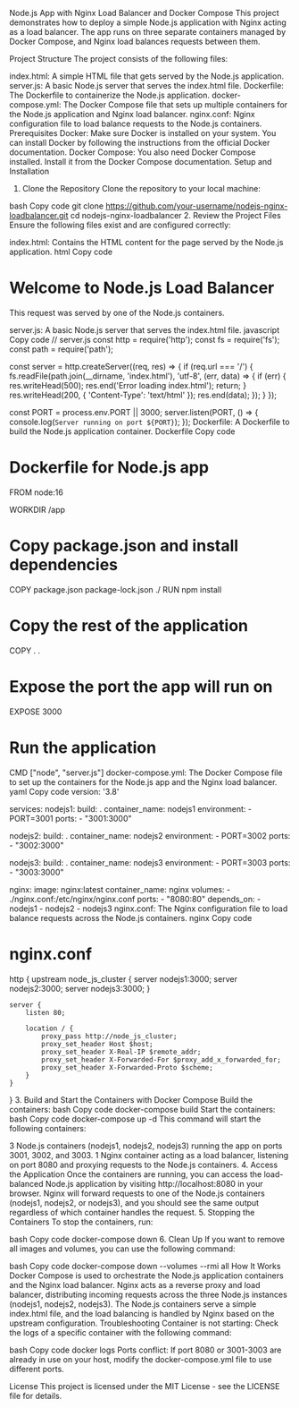 Node.js App with Nginx Load Balancer and Docker Compose
This project demonstrates how to deploy a simple Node.js application with Nginx acting as a load balancer. The app runs on three separate containers managed by Docker Compose, and Nginx load balances requests between them.

Project Structure
The project consists of the following files:

index.html: A simple HTML file that gets served by the Node.js application.
server.js: A basic Node.js server that serves the index.html file.
Dockerfile: The Dockerfile to containerize the Node.js application.
docker-compose.yml: The Docker Compose file that sets up multiple containers for the Node.js application and Nginx load balancer.
nginx.conf: Nginx configuration file to load balance requests to the Node.js containers.
Prerequisites
Docker: Make sure Docker is installed on your system. You can install Docker by following the instructions from the official Docker documentation.
Docker Compose: You also need Docker Compose installed. Install it from the Docker Compose documentation.
Setup and Installation
1. Clone the Repository
Clone the repository to your local machine:

bash
Copy code
git clone https://github.com/your-username/nodejs-nginx-loadbalancer.git
cd nodejs-nginx-loadbalancer
2. Review the Project Files
Ensure the following files exist and are configured correctly:

index.html: Contains the HTML content for the page served by the Node.js application.
html
Copy code
<!-- index.html -->
<!DOCTYPE html>
<html lang="en">
<head>
    <meta charset="UTF-8">
    <meta name="viewport" content="width=device-width, initial-scale=1.0">
    <title>Node.js Load Balancer</title>
</head>
<body>
    <h1>Welcome to Node.js Load Balancer</h1>
    <p>This request was served by one of the Node.js containers.</p>
</body>
</html>
server.js: A basic Node.js server that serves the index.html file.
javascript
Copy code
// server.js
const http = require('http');
const fs = require('fs');
const path = require('path');

const server = http.createServer((req, res) => {
    if (req.url === '/') {
        fs.readFile(path.join(__dirname, 'index.html'), 'utf-8', (err, data) => {
            if (err) {
                res.writeHead(500);
                res.end('Error loading index.html');
                return;
            }
            res.writeHead(200, { 'Content-Type': 'text/html' });
            res.end(data);
        });
    }
});

const PORT = process.env.PORT || 3000;
server.listen(PORT, () => {
    console.log(`Server running on port ${PORT}`);
});
Dockerfile: A Dockerfile to build the Node.js application container.
Dockerfile
Copy code
# Dockerfile for Node.js app
FROM node:16

WORKDIR /app

# Copy package.json and install dependencies
COPY package.json package-lock.json ./
RUN npm install

# Copy the rest of the application
COPY . .

# Expose the port the app will run on
EXPOSE 3000

# Run the application
CMD ["node", "server.js"]
docker-compose.yml: The Docker Compose file to set up the containers for the Node.js app and the Nginx load balancer.
yaml
Copy code
version: '3.8'

services:
  nodejs1:
    build: .
    container_name: nodejs1
    environment:
      - PORT=3001
    ports:
      - "3001:3000"

  nodejs2:
    build: .
    container_name: nodejs2
    environment:
      - PORT=3002
    ports:
      - "3002:3000"

  nodejs3:
    build: .
    container_name: nodejs3
    environment:
      - PORT=3003
    ports:
      - "3003:3000"

  nginx:
    image: nginx:latest
    container_name: nginx
    volumes:
      - ./nginx.conf:/etc/nginx/nginx.conf
    ports:
      - "8080:80"
    depends_on:
      - nodejs1
      - nodejs2
      - nodejs3
nginx.conf: The Nginx configuration file to load balance requests across the Node.js containers.
nginx
Copy code
# nginx.conf

http {
    upstream node_js_cluster {
        server nodejs1:3000;
        server nodejs2:3000;
        server nodejs3:3000;
    }

    server {
        listen 80;

        location / {
            proxy_pass http://node_js_cluster;
            proxy_set_header Host $host;
            proxy_set_header X-Real-IP $remote_addr;
            proxy_set_header X-Forwarded-For $proxy_add_x_forwarded_for;
            proxy_set_header X-Forwarded-Proto $scheme;
        }
    }
}
3. Build and Start the Containers with Docker Compose
Build the containers:
bash
Copy code
docker-compose build
Start the containers:
bash
Copy code
docker-compose up -d
This command will start the following containers:

3 Node.js containers (nodejs1, nodejs2, nodejs3) running the app on ports 3001, 3002, and 3003.
1 Nginx container acting as a load balancer, listening on port 8080 and proxying requests to the Node.js containers.
4. Access the Application
Once the containers are running, you can access the load-balanced Node.js application by visiting http://localhost:8080 in your browser.
Nginx will forward requests to one of the Node.js containers (nodejs1, nodejs2, or nodejs3), and you should see the same output regardless of which container handles the request.
5. Stopping the Containers
To stop the containers, run:

bash
Copy code
docker-compose down
6. Clean Up
If you want to remove all images and volumes, you can use the following command:

bash
Copy code
docker-compose down --volumes --rmi all
How It Works
Docker Compose is used to orchestrate the Node.js application containers and the Nginx load balancer.
Nginx acts as a reverse proxy and load balancer, distributing incoming requests across the three Node.js instances (nodejs1, nodejs2, nodejs3).
The Node.js containers serve a simple index.html file, and the load balancing is handled by Nginx based on the upstream configuration.
Troubleshooting
Container is not starting: Check the logs of a specific container with the following command:

bash
Copy code
docker logs <container-name>
Ports conflict: If port 8080 or 3001-3003 are already in use on your host, modify the docker-compose.yml file to use different ports.

License
This project is licensed under the MIT License - see the LICENSE file for details.

